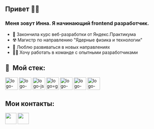 ## Привет 🖖🏻

### Меня зовут Инна. Я начинающий frontend разработчик.

+ 🥕 Закончила курс веб-разработки от Яндекс.Практикума
+ ☢️ Магистр по направлению "Ядерные физика и технологии"
+ 🧠 Люблю развиваться в новых направлениях
+ 💪🏼 Хочу работать в команде с опытными разработчиками



## 💾 &nbsp;Мой стек:

<p>
  <img src="https://user-images.githubusercontent.com/98037850/226437931-8aecca59-6118-4614-9955-8deaaee09111.png" alt="logo-html" height=40/>
  <img src="https://user-images.githubusercontent.com/98037850/226438184-67c1f8c1-9c41-45ca-a6de-0784c8e200df.png" alt="logo-css" height=40/>
  <img src="https://user-images.githubusercontent.com/98037850/226438876-df661744-1a77-49a5-b931-30f73ba06802.png" alt="logo-js" height=40/>
  <img src="https://user-images.githubusercontent.com/98037850/226439149-bb476211-77a9-440f-b281-5bb96593dd39.png" alt="logo=git" height=40/>
  <img src="https://user-images.githubusercontent.com/98037850/226440023-5435c99a-0d03-4279-8e51-53215b7224a1.png" alt="logo-github" height=40/>
  <img src="https://user-images.githubusercontent.com/98037850/226437355-bdbf0c6e-b43a-4edd-9083-d852367a0507.png" alt="logo-nodejs" height=40/>
  <img src="https://user-images.githubusercontent.com/98037850/226436914-31d1e669-a9cf-4f59-834f-fb2b9744b98c.png" alt="logo-react" height=40/>
</p>

## Мои контакты:
<p>
  <a href="https://t.me/inesagosteva" target="_blank" rel="noreferrer"><img src="https://user-images.githubusercontent.com/98037850/234673944-305e9332-dbc2-4f9b-8463-90244bf111bf.png" height=36></a>
  <a href = "mailto: innagosteva31@yandex.ru"><img src="https://user-images.githubusercontent.com/98037850/234673785-4febb143-60c2-417e-bc41-0cb290dfb131.png" height=36></a>
</p>
